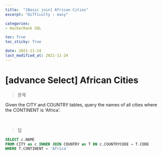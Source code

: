 ```yaml
---
title:  "[Basic join] African Cities"
excerpt: "Difficulty : easy"

categories:
- HackerRank SQL

toc: True
toc_sticky: True

date: 2021-11-24
last_modified_at: 2021-11-24
---
```


# [advance Select] African Cities

> 문제

Given the CITY and COUNTRY tables, query the names of all cities where the CONTINENT is 'Africa'.

<br>

> 답

```sql
SELECT c.NAME
FROM CITY as c INNER JOIN COUNTRY as T ON c.COUNTRYCODE = T.CODE
WHERE T.CONTINENT = 'Africa'
```

